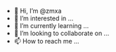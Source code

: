 - 👋 Hi, I’m @zmxa
- 👀 I’m interested in ...
- 🌱 I’m currently learning ...
- 💞️ I’m looking to collaborate on ...
- 📫 How to reach me ...

<!---
zmxa/zmxa is a ✨ special ✨ repository because its `README.md` (this file) appears on your GitHub profile.
You can click the Preview link to take a look at your changes.
--->
